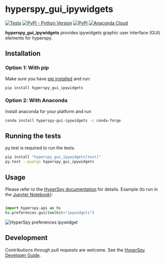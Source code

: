 # hyperspy_gui_ipywidgets
[![Tests](https://github.com/hyperspy/hyperspy_gui_ipywidgets/workflows/Tests/badge.svg)](https://github.com/hyperspy/hyperspy_gui_ipywidgets/actions)
[![PyPI - Python Version](https://img.shields.io/pypi/pyversions/hyperspy_gui_ipywidgets.svg)](https://pypi.org/project/hyperspy-gui-ipywidgets)
[![PyPI](https://img.shields.io/pypi/v/hyperspy_gui_ipywidgets.svg)](https://pypi.org/project/hyperspy-gui-ipywidgets)
[![Anaconda Cloud](https://anaconda.org/conda-forge/hyperspy-gui-ipywidgets/badges/version.svg)](https://anaconda.org/conda-forge/hyperspy-gui-ipywidgets)


**hyperspy_gui_ipywidgets** provides ipywidgets graphic user interface (GUI) elements for hyperspy.


## Installation

### Option 1: With pip
Make sure you have
[pip installed](https://pip.pypa.io/en/stable/installing/) and run:

```bash
pip install hyperspy_gui_ipywidgets
```

### Option 2: With Anaconda

Install anaconda for your platform and run

```bash
conda install hyperspy-gui-ipywidgets -c conda-forge

```

## Running the tests

py.test is required to run the tests.

```bash
pip install "hyperspy_gui_ipywidgets[test]"
py.test --pyargs hyperspy_gui_ipywidgets
```

## Usage

Please refer to the [HyperSpy documentation](http://hyperspy.org/hyperspy-doc/current/index.html) for details. Example (to run in the [Jupyter Notebook](http://jupyter.org/)):

```python

import hyperspy.api as hs
hs.preferences.gui(toolkit="ipywidgets")
```
![HyperSpy preferences ipywidget](https://github.com/hyperspy/hyperspy_gui_ipywidgets/raw/main/images/preferences_gui.png "HyperSpy preferences ipywidget")


## Development

Contributions through pull requests are welcome. See the
[HyperSpy Developer Guide](http://hyperspy.org/hyperspy-doc/current/dev_guide.html).
